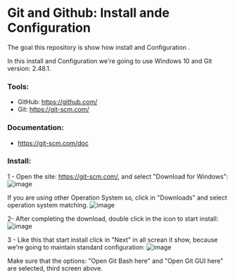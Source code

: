 # Git and Github: Install ande Configuration
The goal this repository is show how install and Configuration .

In this install and Configuration we're going to use Windows 10 and Git version: 2.48.1.

### Tools:

- GitHub: https://github.com/
- Git: https://git-scm.com/

### Documentation:

- https://git-scm.com/doc


### Install:

1 - Open the site: https://git-scm.com/, and select "Download for Windows":
![image](https://github.com/user-attachments/assets/125f50e0-0599-4cbb-aa90-a09051f5fa50)

If you are using other Operation System so, click in "Downloads" and select operation system matching.
![image](https://github.com/user-attachments/assets/baa3bf36-9a6f-4592-8b60-f4a10f697e1b)

2- After completing the download, double click in the icon to start install:
![image](https://github.com/user-attachments/assets/f050ef51-057a-46dc-8a81-8e6a98a21417)

3 - Like this that start install click in "Next" in all screan it show, because we're going to maintain standard configuration:
![image](https://github.com/user-attachments/assets/ef4e05e5-f963-42d0-8518-9c9401dc9192)

Make sure that the options: "Open Git Bash here" and "Open Git GUI here" are selected, third screen above.
